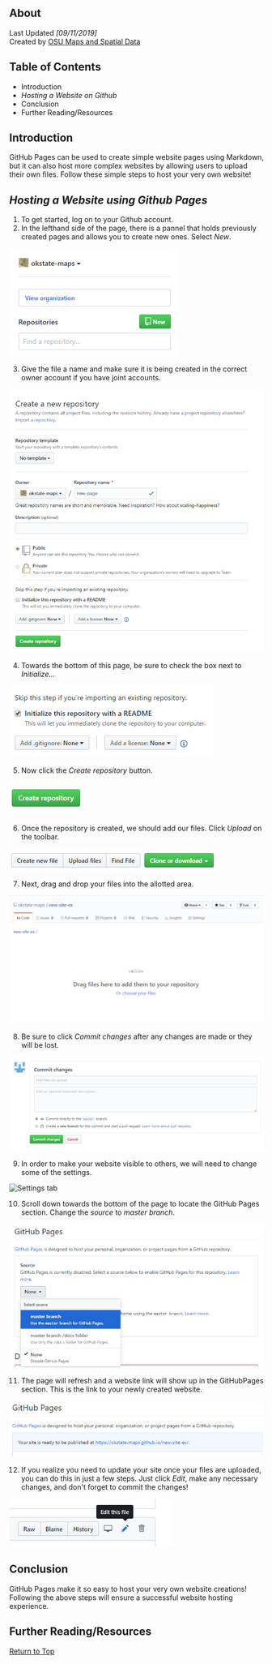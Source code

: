 ## About
Last Updated *[09/11/2019]*   
Created by [OSU Maps and Spatial Data](https://info.library.okstate.edu/map-room)


## Table of Contents
- Introduction 
- *Hosting a Website on Github*
- Conclusion
- Further Reading/Resources

## Introduction
GitHub Pages can be used to create simple website pages using Markdown, but it can also host more complex websites by allowing users to upload their own files. Follow these simple steps to host your very own website!

## *Hosting a Website using Github Pages*
1. To get started, log on to your Github account.
2. In the lefthand side of the page, there is a pannel that holds previously created pages and allows you to create new ones. Select *New*.

![New button](images/new.PNG)

3. Give the file a name and make sure it is being created in the correct owner account if you have joint accounts.

![Create page](images/name.PNG)

4. Towards the bottom of this page, be sure to check the box next to *Initialize...*

![Initialize with README](images/check.PNG)

5. Now click the *Create repository* button.

![Create button](images/createsite.PNG)

6. Once the repository is created, we should add our files. Click *Upload* on the toolbar.

![Upload button](images/upload.PNG)

7. Next, drag and drop your files into the allotted area. 

![Add files](images/addfiles.PNG)

8. Be sure to click *Commit changes* after any changes are made or they will be lost. 

![Commit Button](images/commit.PNG)

9. In order to make your website visible to others, we will need to change some of the settings. 

![Settings tab](images/setting.PNG)

10. Scroll down towards the bottom of the page to locate the GitHub Pages section. Change the *source* to *master branch*.

![Changing source to master branch](images/source.PNG)

11. The page will refresh and a website link will show up in the GitHubPages section. This is the link to your newly created website. 

![Link to website](images/link.PNG)

12. If you realize you need to update your site once your files are uploaded, you can do this in just a few steps. Just click *Edit*, make any necessary changes, and don't forget to commit the changes!

![Edit button](images/edit.PNG)

## Conclusion
GitHub Pages make it so easy to host your very own website creations! Following the above steps will ensure a successful website hosting experience.
## Further Reading/Resources


[Return to Top](#about)
